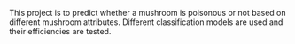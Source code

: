 This project is to predict whether a mushroom is poisonous or not based on different mushroom attributes. Different classification models are used and their efficiencies are tested.
